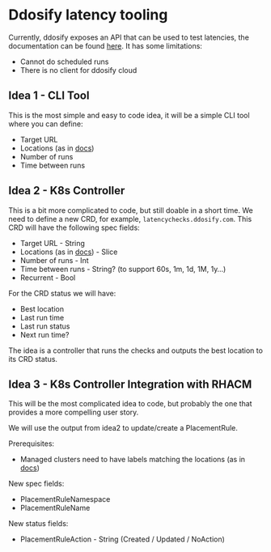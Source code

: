 # Ddosify latency tooling

Currently, ddosify exposes an API that can be used to test latencies, the documentation can be found [here](https://docs.ddosify.com/cloud/api/latency-testing-api). It has some limitations:

* Cannot do scheduled runs
* There is no client for ddosify cloud

## Idea 1 - CLI Tool

This is the most simple and easy to code idea, it will be a simple CLI tool where you can define:

* Target URL
* Locations (as in [docs](https://docs.ddosify.com/cloud/api/latency-testing-api#example-usages-of-locations-object))
* Number of runs
* Time between runs

## Idea 2 - K8s Controller

This is a bit more complicated to code, but still doable in a short time. We need to define a new CRD, for example, `latencychecks.ddosify.com`. This CRD will have the following spec fields:

* Target URL - String
* Locations (as in [docs](https://docs.ddosify.com/cloud/api/latency-testing-api#example-usages-of-locations-object)) - Slice
* Number of runs - Int
* Time between runs - String? (to support 60s, 1m, 1d, 1M, 1y…)
* Recurrent - Bool

For the CRD status we will have:

* Best location
* Last run time
* Last run status
* Next run time?

The idea is a controller that runs the checks and outputs the best location to its CRD status.

## Idea 3 - K8s Controller Integration with RHACM

This will be the most complicated idea to code, but probably the one that provides a more compelling user story.

We will use the output from idea2 to update/create a PlacementRule.

Prerequisites:

* Managed clusters need to have labels matching the locations (as in [docs](https://docs.ddosify.com/cloud/api/latency-testing-api#example-usages-of-locations-object))

New spec fields:

* PlacementRuleNamespace
* PlacementRuleName

New status fields:

* PlacementRuleAction - String (Created / Updated / NoAction)